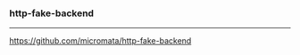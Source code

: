 ### http-fake-backend
---
https://github.com/micromata/http-fake-backend

```
```

```
```

```
```


